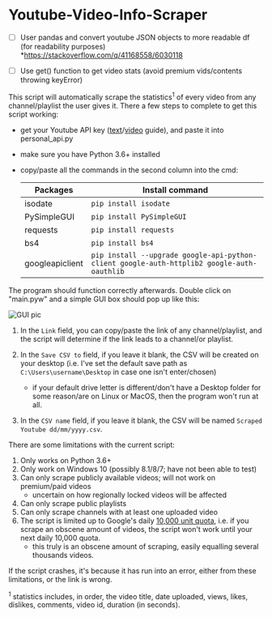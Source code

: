 # Youtube-Video-Info-Scraper

- [ ] User pandas and convert youtube JSON objects to more readable df (for readability purposes)
   *https://stackoverflow.com/q/41168558/6030118
- [ ] Use get() function to get video stats (avoid premium vids/contents throwing keyError)



This script will automatically scrape the statistics<sup>1</sup> of every video from any channel/playlist the user gives it. There a few steps to complete to get this script working:
* get your Youtube API key ([text](https://www.slickremix.com/docs/get-api-key-for-youtube/)/[video](https://www.youtube.com/watch?v=th5_9woFJmk) guide), and paste it into personal_api.py 
* make sure you have Python 3.6+ installed 
* copy/paste all the commands in the second column into the cmd:

   Packages | Install command
   ------------ | -------------
   isodate | `pip install isodate`
   PySimpleGUI | `pip install PySimpleGUI`
   requests | `pip install requests`
   bs4 | `pip install bs4`
   googleapiclient | `pip install --upgrade google-api-python-client google-auth-httplib2 google-auth-oauthlib`


The program should function correctly afterwards. Double click on "main.pyw" and a simple GUI box should pop up like this:

![GUI pic](https://i.imgur.com/TFC0kHl.png)

1. In the `Link` field, you can copy/paste the link of any channel/playlist, and the script will determine if the link leads to a channel/or playlist.

2. In the `Save CSV to` field, if you leave it blank, the CSV will be created on your desktop (i.e. I've set the default save path as `C:\Users\username\Desktop` in case one isn't enter/chosen)
      * if your default drive letter is different/don't have a Desktop folder for some reason/are on Linux or MacOS, then the program won't run at all.

3. In the `CSV name` field, if you leave it blank, the CSV will be named `Scraped Youtube dd/mm/yyyy.csv`.


There are some limitations with the current script:
1. Only works on Python 3.6+
2. Only work on Windows 10 (possibly 8.1/8/7; have not been able to test)
3. Can only scrape publicly available videos; will not work on premium/paid videos
   * uncertain on how regionally locked videos will be affected
4. Can only scrape public playlists
5. Can only scrape channels with at least one uploaded video
6. The script is limited up to Google's daily [10,000 unit quota](https://developers.google.com/youtube/v3/getting-started#quota), i.e. if you scrape an obscene amount of videos, the script won't work until your next daily 10,000 quota. 
   * this truly is an obscene amount of scraping, easily equalling several thousands videos.

If the script crashes, it's because it has run into an error, either from these limitations, or the link is wrong. 





 <sup>1</sup> statistics includes, in order, the video title, date uploaded, views, likes, dislikes, comments, video id, duration (in seconds).
